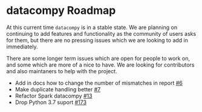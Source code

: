 # datacompy Roadmap

At this current time `datacompy` is in a stable state. We are planning
on continuing to add features and functionality as the community of
users asks for them, but there are no pressing issues which we are
looking to add in immediately.

There are some longer term issues which are open for people to work on,
and some which are more of a nice to have. We are looking for
contributors and also maintaners to help with the project.

- Add in docs how to change the number of mismatches in report
    [\#6](https://github.com/capitalone/datacompy/issues/6)
- Make duplicate handling better
    [\#7](https://github.com/capitalone/datacompy/issues/7)
- Refactor Spark datacompy
    [\#13](https://github.com/capitalone/datacompy/issues/13)
- Drop Python 3.7 suport
    [\#173](https://github.com/capitalone/datacompy/issues/173)
